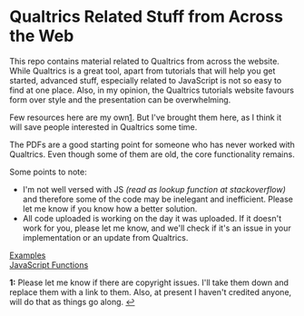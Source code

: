 # Qualtrics Related Stuff from Across the Web

This repo contains material related to Qualtrics from across the website. While Qualtrics is a great tool, apart from tutorials that will help you get started, advanced stuff, especially related to JavaScript is not so easy to find at one place. Also, in my opinion, the Qualtrics tutorials website favours form over style and the presentation can be overwhelming.

Few resources here are my own[1](./#f1). But I've brought them here, as I think it will save people interested in Qualtrics some time.

The PDFs are a good starting point for someone who has never worked with Qualtrics. Even though some of them are old, the core functionality remains.

Some points to note:

* I'm not well versed with JS _\(read as lookup function at stackoverflow\)_ and therefore some of the code may be inelegant and inefficient. Please let me know if you know how a better solution.
* All code uploaded is working on the day it was uploaded. If it doesn't work for you, please let me know, and we'll check if it's an issue in your implementation or an update from Qualtrics. 

[Examples](examples.md)  
[JavaScript Functions](functions/)

**1:** Please let me know if there are copyright issues. I'll take them down and replace them with a link to them. Also, at present I haven't credited anyone, will do that as things go along. [↩](./#a1)

